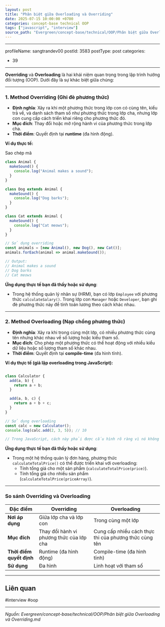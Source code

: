 ```yaml
---
layout: post
title: "Phân biệt giữa Overloading và Overriding"
date: 2025-07-15 10:00:00 +0700
categories: concept-base technical OOP
tags: ["javascript", "interview"]
source_path: "Evergreen/concept-base/technical/OOP/Phân biệt giữa Overloading và Overriding.md"
---
```

---
profileName: sangtrandev00
postId: 3583
postType: post
categories:
  - 39
---
**Overriding** và **Overloading** là hai khái niệm quan trọng trong lập trình hướng đối tượng (OOP). Dưới đây là sự khác biệt giữa chúng:

---

### **1. Method Overriding (Ghi đè phương thức)**

- **Định nghĩa**: Xảy ra khi một phương thức trong lớp con có cùng tên, kiểu trả về, và danh sách tham số như phương thức trong lớp cha, nhưng lớp con cung cấp cách triển khai riêng cho phương thức đó.
- **Mục đích**: Thay đổi hoặc mở rộng hành vi của phương thức trong lớp cha.
- **Thời điểm**: Quyết định tại **runtime** (đa hình động).

**Ví dụ thực tế:**

Sao chép mã

```js
class Animal {
  makeSound() {
    console.log("Animal makes a sound");
  }
}

class Dog extends Animal {
  makeSound() {
    console.log("Dog barks");
  }
}

class Cat extends Animal {
  makeSound() {
    console.log("Cat meows");
  }
}

// Sử dụng overriding
const animals = [new Animal(), new Dog(), new Cat()];
animals.forEach(animal => animal.makeSound());

// Output:
// Animal makes a sound
// Dog barks
// Cat meows


```


**Ứng dụng thực tế bạn đã thấy hoặc sử dụng**:

- Trong hệ thống quản lý nhân sự (HRM), bạn có lớp `Employee` với phương thức `calculateSalary()`. Trong lớp con `Manager` hoặc `Developer`, bạn ghi đè phương thức này để tính toán lương theo cách khác nhau.

---

### **2. Method Overloading (Nạp chồng phương thức)**

- **Định nghĩa**: Xảy ra khi trong cùng một lớp, có nhiều phương thức cùng tên nhưng khác nhau về số lượng hoặc kiểu tham số.
- **Mục đích**: Cho phép một phương thức có thể hoạt động với nhiều kiểu dữ liệu hoặc số lượng tham số khác nhau.
- **Thời điểm**: Quyết định tại **compile-time** (đa hình tĩnh).

**Ví dụ thực tế (giả lập overloading trong JavaScript):**

```js

class Calculator {
  add(a, b) {
    return a + b;
  }

  add(a, b, c) {
    return a + b + c;
  }
}

// Sử dụng overloading
const calc = new Calculator();
console.log(calc.add(2, 3, 5)); // 10

// Trong JavaScript, cách này phải được cấu hình rõ ràng vì nó không hỗ trợ overloading tự nhiên như Java hoặc C++.

```


**Ứng dụng thực tế bạn đã thấy hoặc sử dụng**:

- Trong một hệ thống quản lý đơn hàng, phương thức `calculateTotalPrice()` có thể được triển khai với overloading:
    - Tính tổng giá cho một sản phẩm (`calculateTotalPrice(price)`).
    - Tính tổng giá cho nhiều sản phẩm (`calculateTotalPrice(priceArray)`).

---

### **So sánh Overriding và Overloading**

| **Đặc điểm**             | **Overriding**                           | **Overloading**                                       |
| ------------------------ | ---------------------------------------- | ----------------------------------------------------- |
| **Nơi áp dụng**          | Giữa lớp cha và lớp con                  | Trong cùng một lớp                                    |
| **Mục đích**             | Thay đổi hành vi phương thức của lớp cha | Cung cấp nhiều cách thực thi của phương thức cùng tên |
| **Thời điểm quyết định** | Runtime (đa hình động)                   | Compile-time (đa hình tĩnh)                           |
| **Sử dụng**              | Đa hình                                  | Linh hoạt với tham số                                 |


---
## Liên quan

#interview #oop

---
*Nguồn: Evergreen/concept-base/technical/OOP/Phân biệt giữa Overloading và Overriding.md*